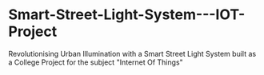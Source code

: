 # Smart-Street-Light-System---IOT-Project
Revolutionising Urban Illumination with a Smart Street Light System built as a College Project for the subject "Internet Of Things"
